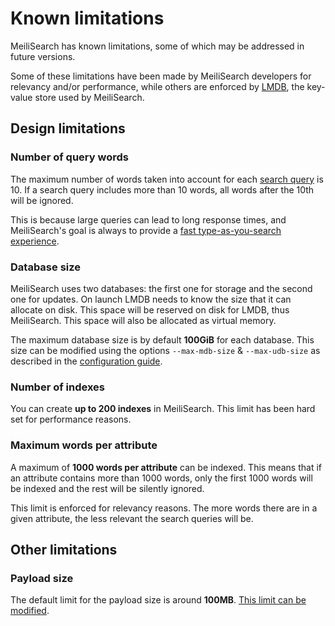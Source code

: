 # Known limitations

MeiliSearch has known limitations, some of which may be addressed in future versions.

Some of these limitations have been made by MeiliSearch developers for relevancy and/or performance, while others are enforced by [LMDB](/reference/under_the_hood/storage.md), the key-value store used by MeiliSearch.

## Design limitations

### Number of query words

The maximum number of words taken into account for each [search query](/reference/features/search_parameters.md#query-q) is 10. If a search query includes more than 10 words, all words after the 10th will be ignored.

This is because large queries can lead to long response times, and MeiliSearch's goal is always to provide a [fast type-as-you-search experience](/learn/what_is_meilisearch/philosophy.md#front-facing-search).

### Database size

MeiliSearch uses two databases: the first one for storage and the second one for updates.
On launch LMDB needs to know the size that it can allocate on disk. This space will be reserved on disk for LMDB, thus MeiliSearch. This space will also be allocated as virtual memory.

The maximum database size is by default __100GiB__ for each database. This size can be modified using the options `--max-mdb-size` & `--max-udb-size` as described in the [configuration guide](/reference/features/configuration.md#max-mdb-size).

### Number of indexes

You can create __up to 200 indexes__ in MeiliSearch. This limit has been hard set for performance reasons.

### Maximum words per attribute

A maximum of __1000 words per attribute__ can be indexed. This means that if an attribute contains more than 1000 words, only the first 1000 words will be indexed and the rest will be silently ignored.

This limit is enforced for relevancy reasons. The more words there are in a given attribute, the less relevant the search queries will be.

## Other limitations

### Payload size

The default limit for the payload size is around __100MB__. [This limit can be modified](/reference/features/configuration.md#payload-limit-size).
